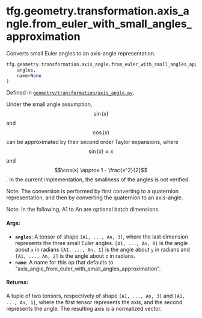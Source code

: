 <div itemscope itemtype="http://developers.google.com/ReferenceObject">
<meta itemprop="name" content="tfg.geometry.transformation.axis_angle.from_euler_with_small_angles_approximation" />
<meta itemprop="path" content="Stable" />
</div>

# tfg.geometry.transformation.axis_angle.from_euler_with_small_angles_approximation

Converts small Euler angles to an axis-angle representation.

``` python
tfg.geometry.transformation.axis_angle.from_euler_with_small_angles_approximation(
    angles,
    name=None
)
```



Defined in [`geometry/transformation/axis_angle.py`](https://cs.corp.google.com/#piper///depot/google3/third_party/py/tensorflow_graphics/geometry/transformation/axis_angle.py).

<!-- Placeholder for "Used in" -->

Under the small angle assumption, $$\sin(x)$$ and $$\cos(x)$$ can be
approximated by their second order Taylor expansions, where
$$\sin(x) \approx x$$ and $$\cos(x) \approx 1 - \frac{x^2}{2}$$.
In the current implementation, the smallness of the angles is not verified.

Note:
  The conversion is performed by first converting to a quaternion
  representation, and then by converting the quaternion to an axis-angle.

Note:
  In the following, A1 to An are optional batch dimensions.

#### Args:

* <b>`angles`</b>: A tensor of shape `[A1, ..., An, 3]`, where the last dimension
    represents the three small Euler angles. `[A1, ..., An, 0]` is the angle
    about `x` in radians `[A1, ..., An, 1]` is the angle about `y` in radians
    and `[A1, ..., An, 2]` is the angle about `z` in radians.
* <b>`name`</b>: A name for this op that defaults to
    "axis_angle_from_euler_with_small_angles_approximation".


#### Returns:

A tuple of two tensors, respectively of shape `[A1, ..., An, 3]` and
`[A1, ..., An, 1]`, where the first tensor represents the axis, and the
second represents the angle. The resulting axis is a normalized vector.